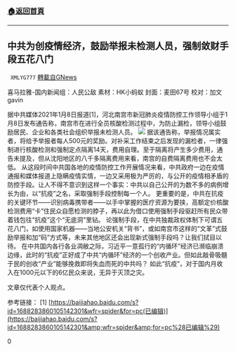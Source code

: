 ###  [:house:返回首頁](https://github.com/ourhimalayas/txt)
---

## 中共为创疫情经济，鼓励举报未检测人员，强制敛财手段五花八门
` XMLYG777` [轉載自GNews](https://gnews.org/zh-hans/729884/)

喜马拉雅-国内新闻组：人民公敌 素材：HK小蚂蚁 封面：麦田67号 校对：加文gavin

据中共媒体2021年1月8日报道[1]，河北南宫市新冠肺炎疫情防控工作领导小组于1月8日发布通告称，南宫市在进行全员核酸检测过程中，为防止漏检，领导小组鼓励居民、企业和各类社会组织举报未检测人员。
![]()![](https://gnews.org/wp-content/uploads/2021/01/image0-1-23.jpg)
据该通告称，举报情况属实者，将给予举报者每人500元的奖励。对补采工作结束之后发现的漏检者，一律强制进行核酸检测和强制定点隔离14天，费用自理。至于隔离将产生多少费用，通告未提及，但从沈阳地区的八千多隔离费用来看，南宫的自费隔离费用也不会太低。
从这段时间中共国各地的疫情防控工作开展情况来看，中共政府一边在疫情通报和媒体报道上隐瞒疫情实情，一边又采用极为严厉的，与公开的疫情相矛盾的防控手段。让人不得不意识到这样一个事实：中共以自己公开的为数不多的病例增长为由，以“抗疫”之名，采取强制手段控制每一个人。
更重要的是，中共在抗疫的关键环节——识别病毒携带者——以手中掌握的医疗资源为要挟，高额定价核酸检测费用“卡”住民众自愿检测的脖子，再以此为借口使用强制手段驱赶所有民众带着钱包往“抗疫”这个“无底洞”里钻。
论强制手段，在中共独裁政权体制下可谓五花八门，如使用国家机器——当地公安机关“背书”，或如南宫市这样的“文革”式鼓励举报和加“码”方式等，未来其他地区还会出现新式强制手段吗？让我们拭目以待。
在中共国内各行各业凋敝之际，习近平一意孤行的“内循环”经济已濒临崩溃边缘，此时的“抗疫”正好成了中共“内循环”经济的一个创收产业。但如此敲骨吸髓于民的创收“产业”能够挽救即将失血而死的中共吗？
如此“抗疫”，对于国内月收入在1000元以下的6亿民众来说，无异于灭顶之灾。
 
文章仅代表个人观点。

参考链接：
[1]
[https://baijiahao.baidu.com/s?id=1688283860105142301&wfr=spider&for=pc(已编辑)](https://baijiahao.baidu.com/s?id=1688283860105142301&amp;wfr=spider&amp;for=pc%28已编辑%29)

0

